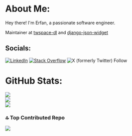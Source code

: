 # About Me:
Hey there! I'm Erfan, a passionate software engineer.

Maintainer at [twspace-dl](https://github.com/HoloArchivists/twspace-dl) and [django-json-widget](https://github.com/jmrivas86/django-json-widget)

## Socials:
[![LinkedIn](https://img.shields.io/badge/LinkedIn-%230077B5.svg?logo=linkedin&logoColor=white)](https://linkedin.com/in/erfan-arefmehr) [![Stack Overflow](https://img.shields.io/badge/-Stackoverflow-FE7A16?logo=stack-overflow&logoColor=white)](https://stackoverflow.com/users/17225758) ![X (formerly Twitter) Follow](https://img.shields.io/twitter/follow/erfan_rfmhr) 

# GitHub Stats:
![](https://github-readme-stats.vercel.app/api?username=erfan-rfmhr&theme=onedark&border=true&include_all_commits=false&count_private=false)<br/>
![](https://github-readme-streak-stats.herokuapp.com/?user=erfan-rfmhr&theme=onedark&hide_border=true)<br/>
![](https://github-readme-stats.vercel.app/api/top-langs/?username=erfan-rfmhr&theme=onedark&hide=javascript,html,css,scss,mako&border=true&include_all_commits=false&count_private=false&layout=compact)

### 🔝 Top Contributed Repo
![](https://github-contributor-stats.vercel.app/api?username=erfan-rfmhr&limit=5&theme=apprentice&combine_all_yearly_contributions=true)
